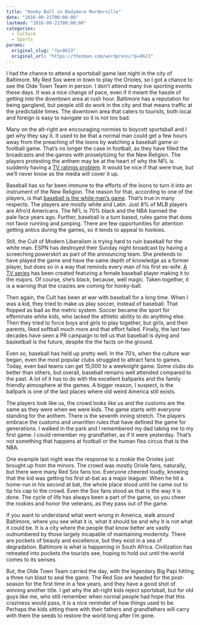 ```yaml
---
title: "Honky Ball in Bodymore Murderville"
date: "2016-09-21T00:00:00"
lastmod: "2016-09-21T00:00:00"
categories:
  - Culture
  - Sports
params:
  original_slug: "?p=8623"
  original_url: "https://thezman.com/wordpress/?p=8623"
---
```


I had the chance to attend a sportsball game last night in the city of
Baltimore. My Red Sox were in town to play the Orioles, so I got a
chance to see the Olde Town Team in person. I don’t attend many live
sporting events these days. It was a nice change of pace, even if it
meant the hassle of getting into the downtown area at rush hour.
Baltimore has a reputation for being gangland, but people still do
work in the city and that means traffic at the predictable times. The
downtown area that caters to tourists, both local and foreign is easy to
navigate so it is not too bad.

Many on the alt-right are encouraging normies to boycott sportsball and
I get why they say it. It used to be that a normal man could get a few
hours away from the preaching of the loons by watching a baseball game
or football game. That’s no longer the case in football, as they have
filled the broadcasts and the games with proselytizing for the New
Religion. The players protesting the anthem may be at the heart of why
the NFL is suddenly having a <a
href="http://profootballtalk.nbcsports.com/2016/09/20/monday-night-ratings-down-again/"
target="_blank">TV ratings problem</a>. It would be nice if that were
true, but we’ll never know as the media will cover it up.

Baseball has so far been immune to the efforts of the loons to turn it
into an instrument of the New Religion. The reason for that, according
to one of the players, is that <a
href="http://www.usatoday.com/story/sports/mlb/columnist/bob-nightengale/2016/09/12/adam-jones-orioles-colin-kaepernick-white-mans-sport/90260326/"
target="_blank">baseball is the white man’s game</a>. That’s true in
many respects. The players are mostly white and Latin. Just 8% of MLB
players are Afro’d Americans. The NFL is 70% black and the NBA banned
the pale face years ago. Further, baseball is a turn based, rules game
that does not favor running and jumping. There are few opportunities for
attention getting antics during the games, so it tends to appeal to
honkies.

Still, the Cult of Modern Liberalism is trying hard to ruin baseball for
the white man. ESPN has destroyed their Sunday night broadcast by having
a screeching powerskirt as part of the announcing team. She pretends to
have played the game and have the same depth of knowledge as a former
player, but does so in a way that reminds every man of his first
ex-wife. <a
href="http://theundefeated.com/features/finally-the-first-female-mlb-player-and-shes-black/"
target="_blank">A TV series</a> has been created featuring a female
baseball player making it to the majors. Of course, she’s black,
because, well magic. Taken together, it is a warning that the crazies
are coming for honky-ball.

Then again, the Cult has been at war with baseball for a long time. When
I was a kid, they tried to make us play soccer, instead of baseball.
That flopped as bad as the metric system. Soccer became the sport for
effeminate white kids, who lacked the athletic ability to do anything
else. Then they tried to force boys and girls to play together, but
girls, and their parents, liked softball much more and that effort
failed. Finally, the last two decades have seen a PR campaign to tell us
that baseball is dying and basketball is the future, despite the the
facts on the ground.

Even so, baseball has held up pretty well. In the 70’s, when the culture
war began, even the most popular clubs struggled to attract fans to
games. Today, even bad teams can get 15,000 to a weeknight game. Some
clubs do better than others, but overall, baseball remains well attended
compared to the past. A lot of it has to do with the excellent ballparks
and the family friendly atmosphere at the games. A bigger reason, I
suspect, is the ballpark is one of the last places where old weird
America still exists.

The players look like us, the crowd looks like us and the customs are
the same as they were when we were kids. The game starts with everyone
standing for the anthem. There is the seventh inning stretch. The
players embrace the customs and unwritten rules that have defined the
game for generations. I walked in the park and I remembered my dad
taking me to my first game. I could remember my grandfather, as if it
were yesterday. That’s not something that happens at football or the
human flea circus that is the NBA.

One example last night was the response to a rookie the Orioles just
brought up from the minors. The crowd was mostly Oriole fans, naturally,
but there were many Red Sox fans too. Everyone cheered loudly, knowing
that the kid was getting his first at-bat as a major leaguer. When he
hit a home-run in his second at bat, the whole place stood until he came
out to tip his cap to the crowd. Even the Sox fans stood as that is the
way it is done. The cycle of life has always been a part of the game, so
you cheer the rookies and honor the veterans, as they pass out of the
game.

If you want to understand what went wrong in America, walk around
Baltimore, where you see what it is, what it should be and why it is not
what it could be. It is a city where the people that know better are
vastly outnumbered by those largely incapable of maintaining modernity.
There are pockets of beauty and excellence, but they exist in a sea of
degradation. Baltimore is what is happening in South Africa.
Civilization has retreated into pockets the tourists see, hoping to hold
out until the world comes to its senses.

But, the Olde Town Team carried the day, with the legendary Big Papi
hitting a three run blast to seal the game. The Red Sox are headed for
the post-season for the first time in a few years, and they have a good
shot of winning another title. I get why the alt-right kids reject
sportsball, but for old guys like me, who still remember when normal
people had hope that this craziness would pass, it is a nice reminder of
how things used to be. Perhaps the kids sitting there with their fathers
and grandfathers will carry with them the seeds to restore the world
long after I’m gone.
